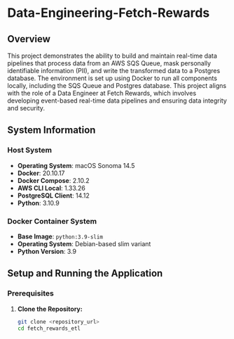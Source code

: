 # Data-Engineering-Fetch-Rewards

## Overview

This project demonstrates the ability to build and maintain real-time data pipelines that process data from an AWS SQS Queue, mask personally identifiable information (PII), and write the transformed data to a Postgres database. The environment is set up using Docker to run all components locally, including the SQS Queue and Postgres database. This project aligns with the role of a Data Engineer at Fetch Rewards, which involves developing event-based real-time data pipelines and ensuring data integrity and security.

## System Information

### Host System

- **Operating System**: macOS Sonoma 14.5
- **Docker**: 20.10.17
- **Docker Compose**: 2.10.2
- **AWS CLI Local**: 1.33.26
- **PostgreSQL Client**: 14.12
- **Python**: 3.10.9

### Docker Container System

- **Base Image**: `python:3.9-slim`
- **Operating System**: Debian-based slim variant
- **Python Version**: 3.9

## Setup and Running the Application

### Prerequisites

1. **Clone the Repository:**
   ```sh
   git clone <repository_url>
   cd fetch_rewards_etl
